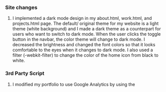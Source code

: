 <h3>Site changes</h3>

1. I implemented a dark mode design in my about.html, work.html, and projects.html page. The default/ original theme for my website is a light theme (white background) 
and I made a dark theme as a counterpart for users who want to switch to dark mode. When the user clicks the toggle button in the navbar, the color theme will change 
to dark mode. I decreased the brightness and changed the font colors so that it looks comfortable to the eyes when it changes to dark mode. I also used a filter 
(-webkit-filter) to change the color of the home icon from black to white. 

<h3>3rd Party Script</h3>

1. I modified my portfolio to use Google Analytics by using the <script> tag in my index.html page. The reason I chose to input Google Analytics is because it helps me 
  understand website traffic, where users are coming from, which pages they visited, how long they stayed on the site, etc. This is benefical for my website because 
  I can use it to improve my website performance and increase user engagement to see which links are not clicked on as often as others. A neat feature that Google Analytics has is making sense of the data and converting it into more comprehensive/ appealing charts and graphs.

  <b>Code snippet:</b>
  ```
  <script>
      window.dataLayer = window.dataLayer || [];
      function gtag(){dataLayer.push(arguments);}
      gtag('js', new Date());

      gtag('config', 'G-VKRN8VQCLK');
  </script>
  ```
